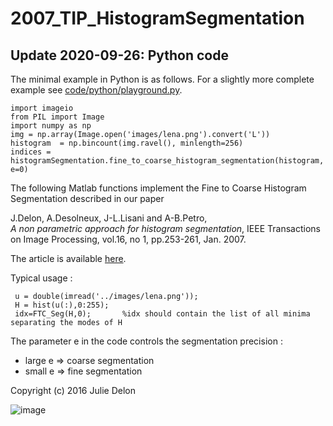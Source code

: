 # 2007_TIP_HistogramSegmentation

## Update 2020-09-26: Python code

The minimal example in Python is as follows. For a slightly more complete example see [code/python/playground.py](code/python/playground.py).
```
import imageio
from PIL import Image
import numpy as np
img = np.array(Image.open('images/lena.png').convert('L'))
histogram  = np.bincount(img.ravel(), minlength=256)
indices = histogramSegmentation.fine_to_coarse_histogram_segmentation(histogram, e=0)
```


The following Matlab functions implement the Fine to Coarse Histogram Segmentation described in our paper

J.Delon, A.Desolneux, J-L.Lisani and A-B.Petro,  
*A non parametric approach for histogram segmentation*, 
IEEE Transactions on Image Processing, vol.16, no 1, pp.253-261, Jan. 2007. 

The article is available [here](http://www.math-info.univ-paris5.fr/~jdelon/Pdf/2007_Histogram_Segmentation_IEEETIP.pdf).


Typical usage :

     u = double(imread('../images/lena.png'));
     H = hist(u(:),0:255);
     idx=FTC_Seg(H,0);       %idx should contain the list of all minima separating the modes of H 

The parameter e in the code controls the segmentation precision : 

+ large e => coarse segmentation
+ small e => fine segmentation 


Copyright (c) 2016 Julie Delon


![image](./segmentation.png)
